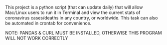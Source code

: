 This project is a python script (that can update daily) that will allow Mac/Linux users to run it in Terminal and view the current stats of coronavirus cases/deaths in any country, or worldwide. This task can also be automated in crontab for convenience.

NOTE: PANDAS & CURL MUST BE INSTALLED, OTHERWISE THIS PROGRAM WILL NOT WORK CORRECTLY
